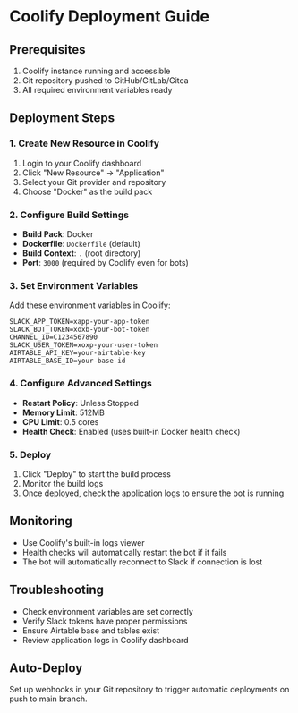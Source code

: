 # Coolify Deployment Guide

## Prerequisites
1. Coolify instance running and accessible
2. Git repository pushed to GitHub/GitLab/Gitea
3. All required environment variables ready

## Deployment Steps

### 1. Create New Resource in Coolify
1. Login to your Coolify dashboard
2. Click "New Resource" → "Application"
3. Select your Git provider and repository
4. Choose "Docker" as the build pack

### 2. Configure Build Settings
- **Build Pack**: Docker
- **Dockerfile**: `Dockerfile` (default)
- **Build Context**: `.` (root directory)
- **Port**: `3000` (required by Coolify even for bots)

### 3. Set Environment Variables
Add these environment variables in Coolify:

```
SLACK_APP_TOKEN=xapp-your-app-token
SLACK_BOT_TOKEN=xoxb-your-bot-token
CHANNEL_ID=C1234567890
SLACK_USER_TOKEN=xoxp-your-user-token
AIRTABLE_API_KEY=your-airtable-key
AIRTABLE_BASE_ID=your-base-id
```

### 4. Configure Advanced Settings
- **Restart Policy**: Unless Stopped
- **Memory Limit**: 512MB
- **CPU Limit**: 0.5 cores
- **Health Check**: Enabled (uses built-in Docker health check)

### 5. Deploy
1. Click "Deploy" to start the build process
2. Monitor the build logs
3. Once deployed, check the application logs to ensure the bot is running

## Monitoring
- Use Coolify's built-in logs viewer
- Health checks will automatically restart the bot if it fails
- The bot will automatically reconnect to Slack if connection is lost

## Troubleshooting
- Check environment variables are set correctly
- Verify Slack tokens have proper permissions
- Ensure Airtable base and tables exist
- Review application logs in Coolify dashboard

## Auto-Deploy
Set up webhooks in your Git repository to trigger automatic deployments on push to main branch.